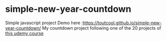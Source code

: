 # simple-new-year-countdown

Simple javascript project 
Demo here :https://toutcool.github.io/simple-new-year-countdown/
My countdown project following one of the 20 projects of <a href="https://www.udemy.com/course/web-projects-with-vanilla-javascript/"> this udemy course</a>
